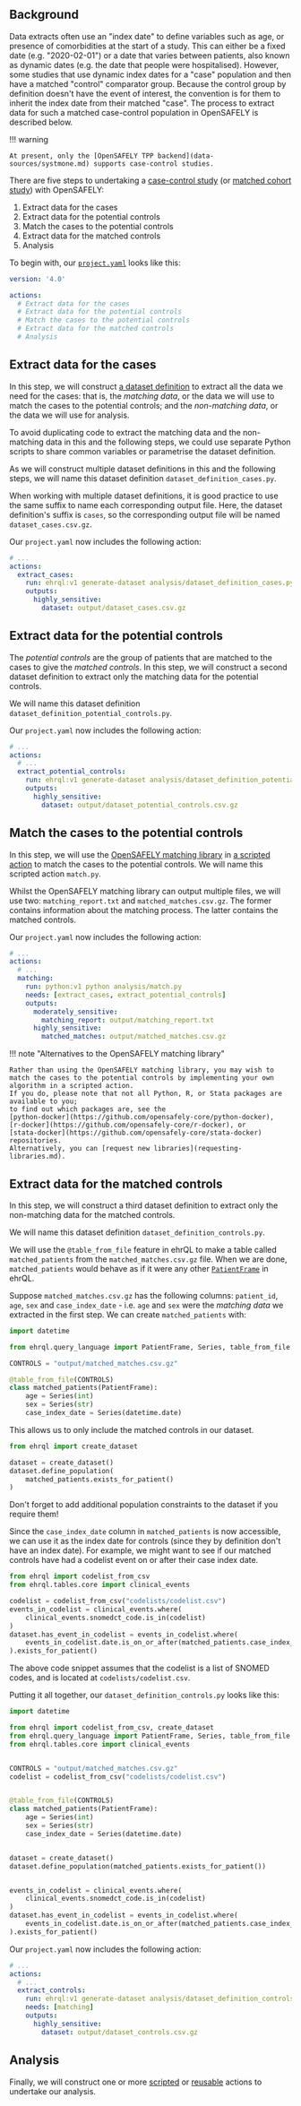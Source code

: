 ## Background

Data extracts often use an "index date" to define variables such as age, or presence of comorbidities at the start of a study.
This can either be a fixed date (e.g. "2020-02-01") or a date that varies between patients, also known as dynamic dates (e.g. the date that people were hospitalised).
However, some studies that use dynamic index dates for a "case" population and then have a matched "control" comparator group.
Because the control group by definition doesn't have the event of interest, the convention is for them to inherit the index date from their matched "case".
The process to extract data for such a matched case-control population in OpenSAFELY is described below.

!!! warning

    At present, only the [OpenSAFELY TPP backend](data-sources/systmone.md) supports case-control studies.

There are five steps to undertaking a [case-control study](https://en.wikipedia.org/wiki/Case%E2%80%93control_study) (or [matched cohort study](https://en.wikipedia.org/wiki/Nested_case%E2%80%93control_study)) with OpenSAFELY:

1. Extract data for the cases
2. Extract data for the potential controls
3. Match the cases to the potential controls
4. Extract data for the matched controls
5. Analysis

To begin with, our [`project.yaml`](actions-pipelines.md) looks like this:

```yaml
version: '4.0'

actions:
  # Extract data for the cases
  # Extract data for the potential controls
  # Match the cases to the potential controls
  # Extract data for the matched controls
  # Analysis
```

## Extract data for the cases

In this step, we will construct [a dataset definition](../ehrql/tutorial/building-a-dataset) to extract all the data we need for the cases:
that is, the *matching data*, or the data we will use to match the cases to the potential controls;
and the *non-matching data*, or the data we will use for analysis.

To avoid duplicating code to extract the matching data and the non-matching data in this and the following steps,
we could use separate Python scripts to share common variables or parametrise the dataset definition.

As we will construct multiple dataset definitions in this and the following steps,
we will name this dataset definition `dataset_definition_cases.py`.

When working with multiple dataset definitions, it is good practice to use the same suffix to name each corresponding output file.
Here, the dataset definition's suffix is `cases`, so the corresponding output file will be named `dataset_cases.csv.gz`.

Our `project.yaml` now includes the following action:

```yaml
# ...
actions:
  extract_cases:
    run: ehrql:v1 generate-dataset analysis/dataset_definition_cases.py --output output/dataset_cases.csv.gz
    outputs:
      highly_sensitive:
        dataset: output/dataset_cases.csv.gz
```

## Extract data for the potential controls

The *potential controls* are the group of patients that are matched to the cases to give the *matched controls*.
In this step, we will construct a second dataset definition to extract only the matching data for the potential controls.

We will name this dataset definition `dataset_definition_potential_controls.py`.


Our `project.yaml` now includes the following action:

```yaml
# ...
actions:
  # ...
  extract_potential_controls:
    run: ehrql:v1 generate-dataset analysis/dataset_definition_potential_controls.py --output output/dataset_potential_controls.csv.gz
    outputs:
      highly_sensitive:
        dataset: output/dataset_potential_controls.csv.gz
```

## Match the cases to the potential controls

In this step, we will use the [OpenSAFELY matching library](https://github.com/opensafely-core/matching#readme) in [a scripted action](actions-scripts.md) to match the cases to the potential controls.
We will name this scripted action `match.py`.

Whilst the OpenSAFELY matching library can output multiple files, we will use two: `matching_report.txt` and `matched_matches.csv.gz`.
The former contains information about the matching process.
The latter contains the matched controls.

Our `project.yaml` now includes the following action:

```yaml
# ...
actions:
  # ...
  matching:
    run: python:v1 python analysis/match.py
    needs: [extract_cases, extract_potential_controls]
    outputs:
      moderately_sensitive:
        matching_report: output/matching_report.txt
      highly_sensitive:
        matched_matches: output/matched_matches.csv.gz
```

!!! note "Alternatives to the OpenSAFELY matching library"

    Rather than using the OpenSAFELY matching library, you may wish to match the cases to the potential controls by implementing your own algorithm in a scripted action.
    If you do, please note that not all Python, R, or Stata packages are available to you;
    to find out which packages are, see the
    [python-docker](https://github.com/opensafely-core/python-docker),
    [r-docker](https://github.com/opensafely-core/r-docker), or
    [stata-docker](https://github.com/opensafely-core/stata-docker) repositories.
    Alternatively, you can [request new libraries](requesting-libraries.md).

## Extract data for the matched controls

In this step, we will construct a third dataset definition to extract only the non-matching data for the matched controls.

We will name this dataset definition `dataset_definition_controls.py`.

We will use the `@table_from_file` feature in ehrQL to make a table called `matched_patients` from the `matched_matches.csv.gz` file.
When we are done, `matched_patients` would behave as if it were any other
[`PatientFrame`](../ehrql/reference/language/#PatientFrame)
in ehrQL.

Suppose `matched_matches.csv.gz` has the following columns: `patient_id`, `age`, `sex` and `case_index_date` -
i.e. `age` and `sex` were the *matching data* we extracted in the first step.
We can create `matched_patients` with:
```python
import datetime

from ehrql.query_language import PatientFrame, Series, table_from_file

CONTROLS = "output/matched_matches.csv.gz"

@table_from_file(CONTROLS)
class matched_patients(PatientFrame):
    age = Series(int)
    sex = Series(str)
    case_index_date = Series(datetime.date)
```

This allows us to only include the matched controls in our dataset.
```python
from ehrql import create_dataset

dataset = create_dataset()
dataset.define_population(
    matched_patients.exists_for_patient()
)
```
Don't forget to add additional population constraints to the dataset if you require them!

Since the `case_index_date` column in `matched_patients` is now accessible,
we can use it as the index date for controls (since they by definition don't have an index date).
For example, we might want to see if our matched controls have had a codelist event on or after their case index date.
```python
from ehrql import codelist_from_csv
from ehrql.tables.core import clinical_events

codelist = codelist_from_csv("codelists/codelist.csv")
events_in_codelist = clinical_events.where(
    clinical_events.snomedct_code.is_in(codelist)
)
dataset.has_event_in_codelist = events_in_codelist.where(
    events_in_codelist.date.is_on_or_after(matched_patients.case_index_date)
).exists_for_patient()
```
The above code snippet assumes that the codelist is a list of SNOMED codes, and is located at `codelists/codelist.csv`.

Putting it all together, our `dataset_definition_controls.py` looks like this:
```python
import datetime

from ehrql import codelist_from_csv, create_dataset
from ehrql.query_language import PatientFrame, Series, table_from_file
from ehrql.tables.core import clinical_events


CONTROLS = "output/matched_matches.csv.gz"
codelist = codelist_from_csv("codelists/codelist.csv")


@table_from_file(CONTROLS)
class matched_patients(PatientFrame):
    age = Series(int)
    sex = Series(str)
    case_index_date = Series(datetime.date)


dataset = create_dataset()
dataset.define_population(matched_patients.exists_for_patient())


events_in_codelist = clinical_events.where(
    clinical_events.snomedct_code.is_in(codelist)
)
dataset.has_event_in_codelist = events_in_codelist.where(
    events_in_codelist.date.is_on_or_after(matched_patients.case_index_date)
).exists_for_patient()
```

Our `project.yaml` now includes the following action:

```yaml
# ...
actions:
  # ...
  extract_controls:
    run: ehrql:v1 generate-dataset analysis/dataset_definition_controls.py --output output/dataset_controls.csv.gz
    needs: [matching]
    outputs:
      highly_sensitive:
        dataset: output/dataset_controls.csv.gz
```

## Analysis

Finally, we will construct one or more [scripted](actions-scripts.md) or [reusable](actions-reusable.md) actions to undertake our analysis.
